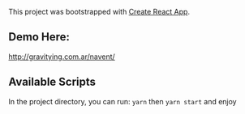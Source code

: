 This project was bootstrapped with [Create React App](https://github.com/facebook/create-react-app).

## Demo Here:

http://gravitying.com.ar/navent/

## Available Scripts

In the project directory, you can run: `yarn` then `yarn start` and enjoy
